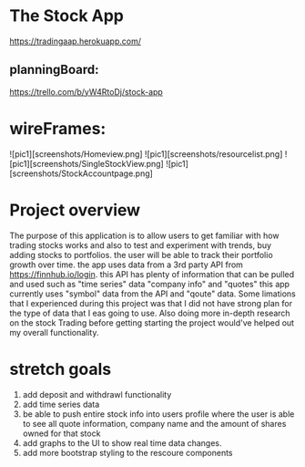 # The Stock App

https://tradingaap.herokuapp.com/

## planningBoard:
https://trello.com/b/yW4RtoDj/stock-app

# wireFrames:

![pic1][screenshots/Homeview.png]
![pic1][screenshots/resourcelist.png]
![pic1][screenshots/SingleStockView.png]
![pic1][screenshots/StockAccountpage.png]



# Project overview

The purpose of this application is to allow users to get familiar with how 
trading stocks works and also to test and experiment with trends, buy adding stocks to portfolios.
the user will be able to track their portfolio growth over time. the app uses data from  a 3rd party 
API from https://finnhub.io/login. this API has plenty of information that can be pulled and used such as "time series" data
"company info" and "quotes" this app currently uses "symbol" data from the API and "qoute" data. 
    Some limations that I experienced during this project was that I did not have strong plan  for the type of data
that I eas going to use. Also doing more in-depth research on the stock Trading before getting starting the project would've 
helped out my overall functionality.

# stretch goals


1. add deposit and withdrawl functionality
1. add time series data
1. be able to push entire stock info into users profile where the user is able 
to see all quote information, company name and the amount of shares owned for that stock
1. add graphs to the UI to show real time data changes.
1. add more bootstrap styling to the rescoure components


